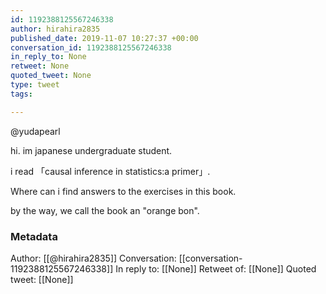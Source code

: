```yaml
---
id: 1192388125567246338
author: hirahira2835
published_date: 2019-11-07 10:27:37 +00:00
conversation_id: 1192388125567246338
in_reply_to: None
retweet: None
quoted_tweet: None
type: tweet
tags:

---
```


@yudapearl 

hi. im japanese undergraduate student.

i read 「causal inference in statistics:a primer」.

Where can i find answers to the exercises in this book.

by the way, we call the book an "orange bon".

### Metadata

Author: [[@hirahira2835]]
Conversation: [[conversation-1192388125567246338]]
In reply to: [[None]]
Retweet of: [[None]]
Quoted tweet: [[None]]
